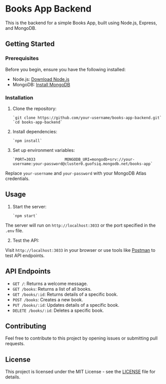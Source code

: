 
Books App Backend
=================

This is the backend for a simple Books App, built using Node.js, Express, and MongoDB.

Getting Started
---------------

### Prerequisites

Before you begin, ensure you have the following installed:

*   Node.js: [Download Node.js](https://nodejs.org/)
*   MongoDB: [Install MongoDB](https://docs.mongodb.com/manual/installation/)

### Installation

1.  Clone the repository:

        `git clone https://github.com/your-username/books-app-backend.git`
        `cd books-app-backend`
    

2.  Install dependencies:

        `npm install`
    

3.  Set up environment variables:

        `PORT=3033             MONGODB_URI=mongodb+srv://your-username:your-password@cluster0.guofsiq.mongodb.net/books-app`
        
    

Replace `your-username` and `your-password` with your MongoDB Atlas credentials.

Usage
-----

1.  Start the server:

        `npm start`
    

The server will run on `http://localhost:3033` or the port specified in the `.env` file.

2.  Test the API:

Visit `http://localhost:3033` in your browser or use tools like [Postman](https://www.postman.com/) to test API endpoints.

API Endpoints
-------------

*   `GET /`: Returns a welcome message.
*   `GET /books`: Returns a list of all books.
*   `GET /books/:id`: Returns details of a specific book.
*   `POST /books`: Creates a new book.
*   `PUT /books/:id`: Updates details of a specific book.
*   `DELETE /books/:id`: Deletes a specific book.

Contributing
------------

Feel free to contribute to this project by opening issues or submitting pull requests.

License
-------

This project is licensed under the MIT License - see the [LICENSE](LICENSE) file for details.
